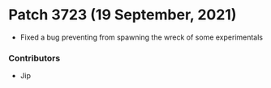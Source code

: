 Patch 3723 (19 September, 2021)
============================
- Fixed a bug preventing from spawning the wreck of some experimentals

### Contributors
- Jip
